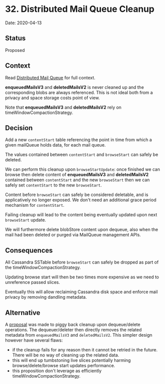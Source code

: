 # 32. Distributed Mail Queue Cleanup

Date: 2020-04-13

## Status

Proposed

## Context

Read [Distributed Mail Queue](0031-distributed-mail-queue.md) for full context.

**enqueuedMailsV3** and **deletedMailsV2** is never cleaned up and the corresponding blobs are always referenced. This is not
ideal both from a privacy and space storage costs point of view.

Note that **enqueuedMailsV3** and **deletedMailsV2** rely on timeWindowCompactionStrategy.

## Decision

Add a new `contentStart` table referencing the point in time from which a given mailQueue holds data, for each mail queue.

The values contained between `contentStart` and `browseStart` can safely be deleted.

We can perform this cleanup upon `browseStartUpdate`: once finished we can browse then delete content of **enqueuedMailsV3**
and **deletedMailsV2** contained between `contentStart` and the new `browseStart` then we can safely set `contentStart` 
to the new `browseStart`.

Content before `browseStart` can safely be considered deletable, and is applicatively no longer exposed. We don't need an
additional grace period mechanism for `contentStart`.

Failing cleanup will lead to the content being eventually updated upon next `browseStart` update.

We will furthermore delete blobStore content upon dequeue, also when the mail had been deleted or purged via MailQueue
management APIs.

## Consequences

All Cassandra SSTable before `browseStart` can safely be dropped as part of the timeWindowCompactionStrategy.

Updating browse start will then be two times more expensive as we need to unreference passed slices.

Eventually this will allow reclaiming Cassandra disk space and enforce mail privacy by removing dandling metadata.

## Alternative

A [proposal](https://github.com/linagora/james-project/pull/3291#pullrequestreview-393501339) was made to piggy back 
cleanup upon dequeue/delete operations. The dequeuer/deleter then directly removes the related metadata from 
`enqueuedMailsV3` and `deletedMailsV2`. This simpler design however have several flaws:

 - if the cleanup fails for any reason then it cannot be retried in the future. There will be no way of cleaning up the 
 related data.
 - this will end up tumbstoning live slices potentially harming browse/delete/browse start updates performance.
 - this proposition don't leverage as efficiently timeWindowCompactionStrategy.
